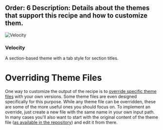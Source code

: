 Order: 6
Description: Details about the themes that support this recipe and how to customize them.
---
<div class="row">
  <div class="col-sm-6 col-md-4">
    <div class="thumbnail">
      <img src="/assets/img/themes/booksite-velocity.png" alt="Velocity">
      <div class="caption">
        <h3>Velocity</h3>
        <p>A section-based theme with a tab style for section titles.</p>
      </div>
    </div>
  </div>
</div>

# Overriding Theme Files

One way to customize the output of the recipe is to [override specific theme files](/docs/concepts/themes#overriding-theme-files) with your own versions. Some theme files are even designed specifically for this purpose. While any theme file can be overridden, these are some of the more useful ones you should focus on. To implement an override, just create a new file with the same name in your own input path. In many cases you'll also want to start with the original content of the theme file ([as available in the repository](https://github.com/Wyamio/Wyam/tree/master/themes)) and edit it from there.